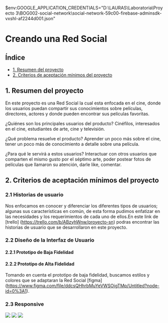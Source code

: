 $env:GOOGLE_APPLICATION_CREDENTIALS="D:\LAURAS\Laboratoria\Proyecto 3\BOG002-social-network\social-network-59c00-firebase-adminsdk-vxshl-af2244d001.json"

# Creando una Red Social

## Índice

* [1. Resumen del proyecto](#2-resumen-del-proyecto)
* [2. Criterios de aceptación mínimos del proyecto](#5-criterios-de-aceptación-mínimos-del-proyecto)

## 1. Resumen del proyecto

En este proyecto es una Red Social la cual esta enfocada en el cine, donde los usuarios puedan compartir sus conocimientos sobre películas, directores, actores y donde pueden encontrar sus películas favoritas.

¿Quiénes son los principales usuarios del producto?
 Cinéfilos, interesados en el cine, estudiantes de arte, cine y televisión.

¿Qué problema resuelve el producto?
 Aprender un poco más sobre el cine, tener un poco más de conocimiento  a detalle sobre una película.

¿Para qué le servirá a estos usuarios?
Interactuar con otros usuarios que comparten el mismo gusto por el séptimo arte,  poder postear fotos de películas que llamaron su atención, darle like, comentar.
## 2. Criterios de aceptación mínimos del proyecto
### 2.1 Historias de usuario

Nos enfocamos en conocer y diferenciar los diferentes tipos de usuarios; algunas sus características en común, de esta forma pudimos enfatizar en las necesidades y los requerimientos de cada uno de ellos.En este link de [trello] (https://trello.com/b/ABzyhWnw/proyecto-sn) podras encontrar las historias de usuario que se desarrollaron en este proyecto.
### 2.2 Diseño de la Interfaz de Usuario
#### 2.2.1 Prototipo de Baja Fidelidad
#### 2.2.2 Prototipo de Alta Fidelidad
Tomando en cuenta el prototipo de baja fidelidad, buscamos estilos y colores que se adaptaran la Red Social [figma] (https://www.figma.com/file/ddcsQHhrbMuYeVWSOigTMp/Untitled?node-id=0%3A1).

### 2.3 Responsive

<img src="./imagenes/home.jpeg">
<img src="./imagenes/inicio(1).jpeg">
<img src="./imagenes/registroe.jpg">